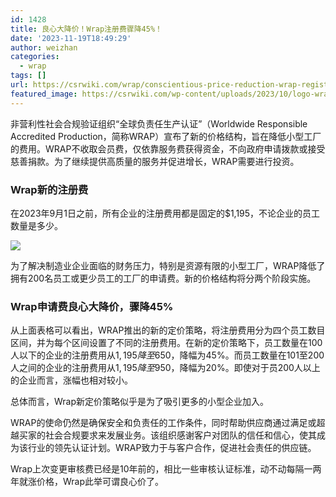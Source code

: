 ```yaml
---
id: 1428
title: 良心大降价！Wrap注册费骤降45%！
date: '2023-11-19T18:49:29'
author: weizhan
categories:
  - wrap
tags: []
url: https://csrwiki.com/wrap/conscientious-price-reduction-wrap-registration-fee-drops-by-45
featured_image: https://csrwiki.com/wp-content/uploads/2023/10/logo-wrap-0.svg
---
```


非营利性社会合规验证组织“全球负责任生产认证”（Worldwide Responsible Accredited Production，简称WRAP）宣布了新的价格结构，旨在降低小型工厂的费用。WRAP不收取会员费，仅依靠服务费获得资金，不向政府申请拨款或接受慈善捐款。为了继续提供高质量的服务并促进增长，WRAP需要进行投资。

### Wrap新的注册费

在2023年9月1日之前，所有企业的注册费用都是固定的$1,195，不论企业的员工数量是多少。

![](https://csrwiki.com/wp-content/uploads/2023/11/image-39-624x210.png)

为了解决制造业企业面临的财务压力，特别是资源有限的小型工厂，WRAP降低了拥有200名员工或更少员工的工厂的申请费。新的价格结构将分两个阶段实施。

### Wrap申请费良心大降价，骤降45%

从上面表格可以看出，WRAP推出的新的定价策略，将注册费用分为四个员工数目区间，并为每个区间设置了不同的注册费用。在新的定价策略下，员工数量在100人以下的企业的注册费用从$1,195降至$650，降幅为45%。而员工数量在101至200人之间的企业的注册费用从$1,195降至$950，降幅为20%。即使对于员200人以上的企业而言，涨幅也相对较小。

总体而言，Wrap新定价策略似乎是为了吸引更多的小型企业加入。

WRAP的使命仍然是确保安全和负责任的工作条件，同时帮助供应商通过满足或超越买家的社会合规要求来发展业务。该组织感谢客户对团队的信任和信心，使其成为该行业的领先认证计划。WRAP致力于与客户合作，促进社会责任的供应链。

Wrap上次变更审核费已经是10年前的，相比一些审核认证标准，动不动每隔一两年就涨价格，Wrap此举可谓良心价了。

